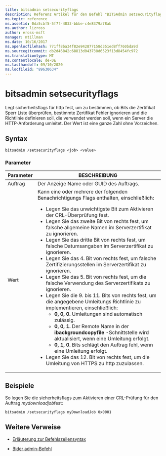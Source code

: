 ```yaml
---
title: bitsadmin setsecurityflags
description: Referenz Artikel für den Befehl "BITSAdmin setsecurityflags", mit dem sicherheitsflags für http festgelegt werden, um zu bestimmen, ob Bits die Zertifikat Sperr Liste überprüfen, bestimmte Zertifikat Fehler ignorieren und die Richtlinie definieren, die verwendet werden soll, wenn ein Server die HTTP-Anforderung umleitet.
ms.topic: reference
ms.assetid: 0da5cbf5-5f7f-4833-bbbe-c4e8379a78ab
ms.author: lizross
author: eross-msft
manager: mtillman
ms.date: 10/16/2017
ms.openlocfilehash: 771ff8ba34f82e942877158d351ed8ff760bda9d
ms.sourcegitcommit: db2d46842c68813d043738d6523f13d8454fc972
ms.translationtype: MT
ms.contentlocale: de-DE
ms.lasthandoff: 09/10/2020
ms.locfileid: "89630634"
---
```

# <a name="bitsadmin-setsecurityflags"></a>bitsadmin setsecurityflags

Legt sicherheitsflags für http fest, um zu bestimmen, ob Bits die Zertifikat Sperr Liste überprüfen, bestimmte Zertifikat Fehler ignorieren und die Richtlinie definieren soll, die verwendet werden soll, wenn ein Server die HTTP-Anforderung umleitet. Der Wert ist eine ganze Zahl ohne Vorzeichen.

## <a name="syntax"></a>Syntax

```
bitsadmin /setsecurityflags <job> <value>
```

### <a name="parameters"></a>Parameter

| Parameter | BESCHREIBUNG |
| -------------- | -------------- |
| Auftrag | Der Anzeige Name oder GUID des Auftrags. |
| Wert | Kann eine oder mehrere der folgenden Benachrichtigungs Flags enthalten, einschließlich:<ul><li>Legen Sie das unwichtigste Bit zum Aktivieren der CRL-Überprüfung fest.</li><li>Legen Sie das zweite Bit von rechts fest, um falsche allgemeine Namen im Serverzertifikat zu ignorieren.</li><li>Legen Sie das dritte Bit von rechts fest, um falsche Datumsangaben im Serverzertifikat zu ignorieren.</li><li>Legen Sie das 4. Bit von rechts fest, um falsche Zertifizierungsstellen im Serverzertifikat zu ignorieren.</li><li>Legen Sie das 5. Bit von rechts fest, um die falsche Verwendung des Serverzertifikats zu ignorieren.</li><li>Legen Sie die 9. bis 11. Bits von rechts fest, um die angegebene Umleitungs Richtlinie zu implementieren, einschließlich:<ul><li>**0, 0, 0.** Umleitungen sind automatisch zulässig.</li><li>**0, 0, 1.** Der Remote Name in der **ibackgroundcopyfile** -Schnittstelle wird aktualisiert, wenn eine Umleitung erfolgt.</li><li>**0, 1, 0.** Bits schlägt den Auftrag fehl, wenn eine Umleitung erfolgt.</li></ul></li><li>Legen Sie das 12. Bit von rechts fest, um die Umleitung von HTTPS zu http zuzulassen.</li></ul> |

## <a name="examples"></a>Beispiele

So legen Sie die sicherheitsflags zum Aktivieren einer CRL-Prüfung für den Auftrag *mydownloadjob*fest:

```
bitsadmin /setsecurityflags myDownloadJob 0x0001
```

## <a name="additional-references"></a>Weitere Verweise

- [Erläuterung zur Befehlszeilensyntax](command-line-syntax-key.md)

- [Bider admin-Befehl](bitsadmin.md)
